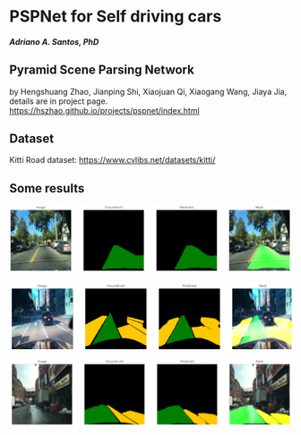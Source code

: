 # PSPNet for Self driving cars
##### Adriano A. Santos, PhD

## Pyramid Scene Parsing Network

by Hengshuang Zhao, Jianping Shi, Xiaojuan Qi, Xiaogang Wang, Jiaya Jia, details are in project page. https://hszhao.github.io/projects/pspnet/index.html

## Dataset

 
 Kitti Road dataset: https://www.cvlibs.net/datasets/kitti/

 ## Some results

 ![Descrição da imagem](images/image_1.png)


![Descrição da imagem](images/image_2.png)


![Descrição da imagem](images/image_3.png)